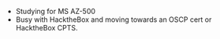 
- Studying for MS AZ-500
- Busy with HacktheBox and moving towards an OSCP cert or HacktheBox CPTS.

<!---
s-henderson14/s-henderson14 is a ✨ special ✨ repository because its `README.md` (this file) appears on your GitHub profile.
You can click the Preview link to take a look at your changes.
--->
